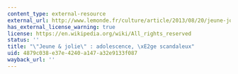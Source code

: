 ```yaml
---
content_type: external-resource
external_url: http://www.lemonde.fr/culture/article/2013/08/20/jeune-jolie-adolescence-age-scandaleux_3463602_3246.html
has_external_license_warning: true
license: https://en.wikipedia.org/wiki/All_rights_reserved
status: ''
title: "\"Jeune & jolie\" : adolescence, \xE2ge scandaleux"
uid: 4879c038-e37e-4240-a147-a32e9133f087
wayback_url: ''
---
```

